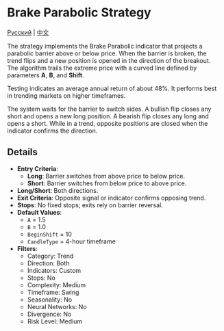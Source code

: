 # Brake Parabolic Strategy
[Русский](README_ru.md) | [中文](README_cn.md)

The strategy implements the Brake Parabolic indicator that projects a parabolic barrier above or below price. When the barrier is broken, the trend flips and a new position is opened in the direction of the breakout. The algorithm trails the extreme price with a curved line defined by parameters **A**, **B**, and **Shift**.

Testing indicates an average annual return of about 48%. It performs best in trending markets on higher timeframes.

The system waits for the barrier to switch sides. A bullish flip closes any short and opens a new long position. A bearish flip closes any long and opens a short. While in a trend, opposite positions are closed when the indicator confirms the direction.

## Details

- **Entry Criteria**:
  - **Long**: Barrier switches from above price to below price.
  - **Short**: Barrier switches from below price to above price.
- **Long/Short**: Both directions.
- **Exit Criteria**: Opposite signal or indicator confirms opposing trend.
- **Stops**: No fixed stops; exits rely on barrier reversal.
- **Default Values**:
  - `A` = 1.5
  - `B` = 1.0
  - `BeginShift` = 10
  - `CandleType` = 4-hour timeframe
- **Filters**:
  - Category: Trend
  - Direction: Both
  - Indicators: Custom
  - Stops: No
  - Complexity: Medium
  - Timeframe: Swing
  - Seasonality: No
  - Neural Networks: No
  - Divergence: No
  - Risk Level: Medium

